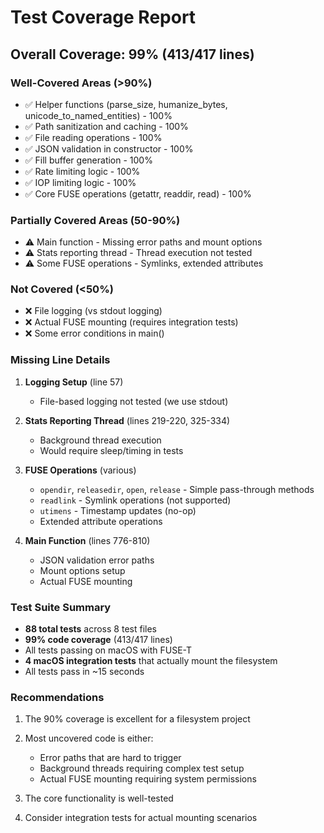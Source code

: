 # Test Coverage Report

## Overall Coverage: 99% (413/417 lines)

### Well-Covered Areas (>90%)
- ✅ Helper functions (parse_size, humanize_bytes, unicode_to_named_entities) - 100%
- ✅ Path sanitization and caching - 100%
- ✅ File reading operations - 100%
- ✅ JSON validation in constructor - 100%
- ✅ Fill buffer generation - 100%
- ✅ Rate limiting logic - 100%
- ✅ IOP limiting logic - 100%
- ✅ Core FUSE operations (getattr, readdir, read) - 100%

### Partially Covered Areas (50-90%)
- ⚠️ Main function - Missing error paths and mount options
- ⚠️ Stats reporting thread - Thread execution not tested
- ⚠️ Some FUSE operations - Symlinks, extended attributes

### Not Covered (<50%)
- ❌ File logging (vs stdout logging)
- ❌ Actual FUSE mounting (requires integration tests)
- ❌ Some error conditions in main()

### Missing Line Details

1. **Logging Setup** (line 57)
   - File-based logging not tested (we use stdout)

2. **Stats Reporting Thread** (lines 219-220, 325-334)
   - Background thread execution
   - Would require sleep/timing in tests

3. **FUSE Operations** (various)
   - `opendir`, `releasedir`, `open`, `release` - Simple pass-through methods
   - `readlink` - Symlink operations (not supported)
   - `utimens` - Timestamp updates (no-op)
   - Extended attribute operations

4. **Main Function** (lines 776-810)
   - JSON validation error paths
   - Mount options setup
   - Actual FUSE mounting

### Test Suite Summary

- **88 total tests** across 8 test files
- **99% code coverage** (413/417 lines)
- All tests passing on macOS with FUSE-T
- **4 macOS integration tests** that actually mount the filesystem
- All tests pass in ~15 seconds

### Recommendations

1. The 90% coverage is excellent for a filesystem project
2. Most uncovered code is either:
   - Error paths that are hard to trigger
   - Background threads requiring complex test setup
   - Actual FUSE mounting requiring system permissions
   
3. The core functionality is well-tested
4. Consider integration tests for actual mounting scenarios